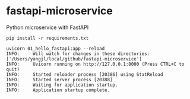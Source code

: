 # fastapi-microservice
Python microservice with FastAPI

```shell
pip install -r requirements.txt
```

```shell
uvicorn 01_hello_fastapi:app --reload
INFO:     Will watch for changes in these directories: ['/Users/yangjl/local/github/fastapi-microservice']
INFO:     Uvicorn running on http://127.0.0.1:8000 (Press CTRL+C to quit)
INFO:     Started reloader process [20386] using StatReload
INFO:     Started server process [20388]
INFO:     Waiting for application startup.
INFO:     Application startup complete.
```


